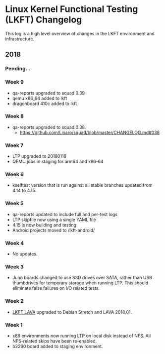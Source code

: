 # Linux Kernel Functional Testing (LKFT) Changelog

This log is a high level overview of changes in the LKFT environment and
infrastructure.

## 2018

### Pending...

### Week 9
- qa-reports upgraded to squad 0.39
- qemu x86_64 added to lkft
- dragonboard 410c added to lkft

### Week 8
- qa-reports upgraded to squad 0.38.
  - https://github.com/Linaro/squad/blob/master/CHANGELOG.md#038

### Week 7
- LTP upgraded to 20180118
- QEMU jobs in staging for arm64 and x86-64

### Week 6
- kselftest version that is run against all stable branches updated from 4.14 to 4.15.

### Week 5
- qa-reports updated to include full and per-test logs
- LTP skipfile now using a single YAML file
- 4.15 is now building and testing
- Android projects moved to /lkft-android/

### Week 4

- No updates.

### Week 3
- Juno boards changed to use SSD drives over SATA, rather than USB thumbdrives
  for temporary storage when running LTP. This should eliminate false failures
  on I/O related tests.

### Week 2
- [LKFT LAVA](https://lkft.validation.linaro.org/) upgraded to Debian Stretch
  and LAVA 2018.01.

### Week 1
- x86 environments now running LTP on local disk instead of NFS. All
  NFS-related skips have been re-enabled.
- b2260 board added to staging environment.

